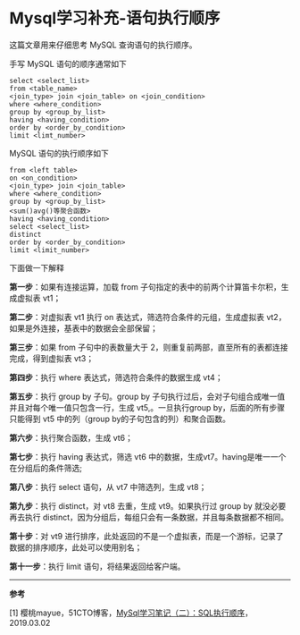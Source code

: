 # Mysql学习补充-语句执行顺序


这篇文章用来仔细思考 MySQL 查询语句的执行顺序。

<!--more-->

手写 MySQL  语句的顺序通常如下

```mysql
select <select_list>
from <table_name>
<join_type> join <join_table> on <join_condition>
where <where_condition>
group by <group_by_list>
having <having_condition>
order by <order_by_condition>
limit <limt_number>
```

MySQL 语句的执行顺序如下

```mysql
from <left table>
on <on_condition>
<join_type> join <join_table>
where <where_condition>
group by <group_by_list>
<sum()avg()等聚合函数>
having <having_condition>
select <select_list>
distinct
order by <order_by_condition>
limit <limit_number>
```

下面做一下解释

**第一步**：如果有连接运算，加载 from 子句指定的表中的前两个计算笛卡尔积，生成虚拟表 vt1；

**第二步**：对虚拟表 vt1 执行 on 表达式，筛选符合条件的元组，生成虚拟表 vt2，如果是外连接，基表中的数据会全部保留；

**第三步**：如果 from 子句中的表数量大于 2，则重复前两部，直至所有的表都连接完成，得到虚拟表 vt3；

**第四步**：执行 where 表达式，筛选符合条件的数据生成 vt4；

**第五步**：执行 group by 子句。group by 子句执行过后，会对子句组合成唯一值并且对每个唯一值只包含一行，生成 vt5,。一旦执行group by，后面的所有步骤只能得到 vt5 中的列（group by的子句包含的列）和聚合函数。

**第六步**：执行聚合函数，生成 vt6；

**第七步**：执行 having 表达式，筛选 vt6 中的数据，生成vt7。having是唯一一个在分组后的条件筛选;

**第八步**：执行 select 语句，从 vt7 中筛选列，生成 vt8；

**第九步**：执行 distinct，对 vt8 去重，生成 vt9。如果执行过 group by 就没必要再去执行 distinct，因为分组后，每组只会有一条数据，并且每条数据都不相同。

**第十步**：对 vt9 进行排序，此处返回的不是一个虚拟表，而是一个游标，记录了数据的排序顺序，此处可以使用别名；

**第十一步**：执行 limit 语句，将结果返回给客户端。

----



**参考**

[1] 樱桃mayue，51CTO博客，[MySql学习笔记（二）：SQL执行顺序](https://blog.51cto.com/13593129/2357192?source=dra)，2019.03.02


